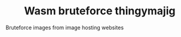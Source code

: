 <h1 align="center">Wasm bruteforce thingymajig</h1>

Bruteforce images from image hosting websites 
